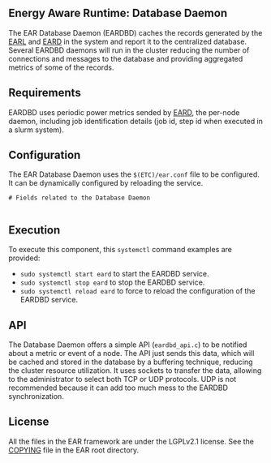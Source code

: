 Energy Aware Runtime: Database Daemon
-------------------------------------
The EAR Database Daemon (EARDBD) caches the records generated by the [EARL](../library/README.md) and [EARD](../daemon/README.md) in the system and report it to the centralized database. Several EARDBD daemons will run in the cluster reducing the number of connections and messages to the database and providing aggregated metrics of some of the records.

Requirements
------------
EARDBD uses periodic power metrics sended by [EARD](../daemon/README.md), the per-node daemon, including job identification details (job id, step id when executed in a slurm system).

Configuration
--------------------------
The EAR Database Daemon uses the `$(ETC)/ear.conf` file to be configured. It can be dynamically configured by reloading the service.

```
# Fields related to the Database Daemon


```

Execution
---------
To execute this component, this `systemctl` command examples are provided:
- `sudo systemctl start eard` to start the EARDBD service.
- `sudo systemctl stop eard` to stop the EARDBD service.
- `sudo systemctl reload eard` to force to reload the configuration of the EARDBD service.

API
---
The Database Daemon offers a simple API (`eardbd_api.c`) to be notified about a metric or event of a node. The API just sends this data, which will be cached and stored in the database by a buffering technique, reducing the cluster resource utilization.
It uses sockets to transfer the data, allowing to the administrator to select both TCP or UDP protocols. UDP is not recommended because it can add too much mess to the EARDBD synchronization.

License
-------
All the files in the EAR framework are under the LGPLv2.1 license. See the [COPYING](../../COPYING) file in the EAR root directory.
